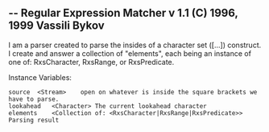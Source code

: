-- Regular Expression Matcher v 1.1 (C) 1996, 1999 Vassili Bykov--I am a parser created to parse the insides of a character set ([...]) construct. I create and answer a collection of "elements", each being an instance of one of: RxsCharacter, RxsRange, or RxsPredicate.Instance Variables:	source	<Stream>	open on whatever is inside the square brackets we have to parse.	lookahead	<Character>	The current lookahead character	elements	<Collection of: <RxsCharacter|RxsRange|RxsPredicate>> Parsing result